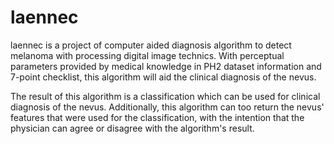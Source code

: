# laennec

laennec is a project of computer aided diagnosis algorithm to detect melanoma with processing digital image technics. With perceptual parameters provided by medical knowledge in PH2 dataset information and 7-point checklist, this algorithm will aid the clinical diagnosis of the nevus. 

The result of this algorithm is a classification which can be used for clinical diagnosis of the nevus. Additionally, this algorithm can too return the nevus' features that were used for the classification, with the intention that the physician can agree or disagree with the algorithm's result.
